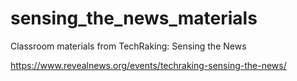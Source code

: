 # sensing_the_news_materials
Classroom materials from TechRaking: Sensing the News

https://www.revealnews.org/events/techraking-sensing-the-news/
